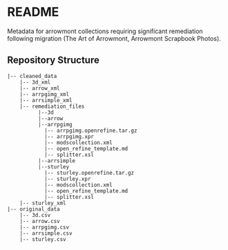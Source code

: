 # README
Metadata for arrowmont collections requiring significant remediation following migration (The Art of Arrowmont, Arrowmont Scrapbook Photos).

## Repository Structure

```
|-- cleaned_data
    |-- 3d_xml
    |-- arrow_xml
    |-- arrpgimg_xml
    |-- arrsimple_xml
    |-- remediation_files
          |--3d
          |--arrow
          |--arrpgimg
            |-- arrpgimg.openrefine.tar.gz
            |-- arrpgimg.xpr
            |-- modscollection.xml
            |-- open_refine_template.md
            |-- splitter.xsl
          |--arrsimple
          |--sturley
            |-- sturley.openrefine.tar.gz
            |-- sturley.xpr
            |-- modscollection.xml
            |-- open_refine_template.md
            |-- splitter.xsl
    |-- sturley_xml
|-- original_data
    |-- 3d.csv
    |-- arrow.csv
    |-- arrpgimg.csv
    |-- arrsimple.csv
    |-- sturley.csv

